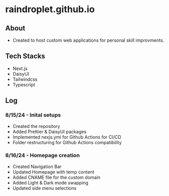 # raindroplet.github.io

## About
- Created to host custom web applications for personal skill improvments.

## Tech Stacks
- Next.js
- DaisyUI
- Tailwindcss
- Typescript


## Log
### 8/15/24 - Inital setups
- Created the repository
- Added Prettier & DaisyUI packages 
- Implemented nexjs.yml for Github Actions for CI/CD
- Folder restructuring for Github Actions compatibility 

### 8/16/24 - Homepage creation
- Created Navigation Bar
- Updated Homepage with temp content
- Added CNAME file for the custom domain
- Added Light & Dark mode swapping
- Updated side menu selections